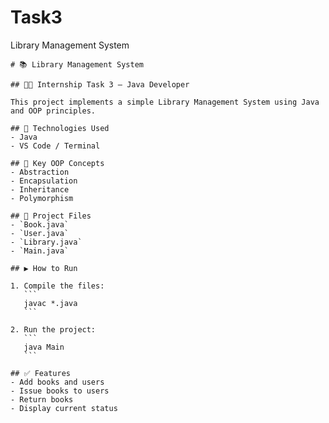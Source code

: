 # Task3
Library Management System
`````
# 📚 Library Management System

## 👨‍💻 Internship Task 3 – Java Developer

This project implements a simple Library Management System using Java and OOP principles.

## 🔧 Technologies Used
- Java
- VS Code / Terminal

## 🎯 Key OOP Concepts
- Abstraction
- Encapsulation
- Inheritance
- Polymorphism

## 📁 Project Files
- `Book.java`
- `User.java`
- `Library.java`
- `Main.java`

## ▶️ How to Run

1. Compile the files:
   ```
   javac *.java
   ```

2. Run the project:
   ```
   java Main
   ```

## ✅ Features
- Add books and users
- Issue books to users
- Return books
- Display current status
